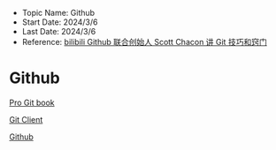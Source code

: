 - Topic Name: Github
- Start Date: 2024/3/6
- Last Date: 2024/3/6
- Reference: [bilibili Github 联合创始人 Scott Chacon 讲 Git 技巧和窍门]

# Github

[Pro Git book]

[Git Client]

[Github]

[Pro Git book]: https://git-scm.com/book/en/v2
[Git Client]: https://gitbutler.com/
[Github]: https://github.com/
[bilibili Github 联合创始人 Scott Chacon 讲 Git 技巧和窍门]: https://www.bilibili.com/video/BV1q4421w7a7/
